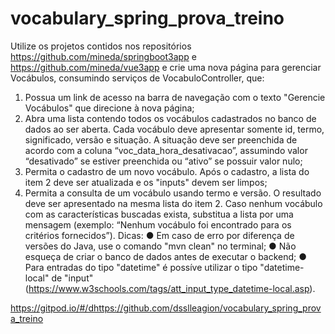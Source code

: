 # vocabulary_spring_prova_treino

Utilize os projetos contidos nos repositórios https://github.com/mineda/springboot3app e
https://github.com/mineda/vue3app e crie uma nova página para gerenciar Vocábulos, consumindo
serviços de VocabuloController, que:
1) Possua um link de acesso na barra de navegação com o texto "Gerencie Vocábulos" que
direcione à nova página;
2) Abra uma lista contendo todos os vocábulos cadastrados no banco de dados ao ser aberta. Cada
vocábulo deve apresentar somente id, termo, significado, versão e situação. A situação deve ser
preenchida de acordo com a coluna “voc_data_hora_desativacao”, assumindo valor “desativado”
se estiver preenchida ou “ativo” se possuir valor nulo;
3) Permita o cadastro de um novo vocábulo. Após o cadastro, a lista do item 2 deve ser atualizada e
os "inputs" devem ser limpos;
4) Permita a consulta de um vocábulo usando termo e versão. O resultado deve ser apresentado na
mesma lista do item 2. Caso nenhum vocábulo com as características buscadas exista, substitua a
lista por uma mensagem (exemplo: “Nenhum vocábulo foi encontrado para os critérios
fornecidos”).
Dicas:
● Em caso de erro por diferença de versões do Java, use o comando "mvn clean" no terminal;
● Não esqueça de criar o banco de dados antes de executar o backend;
● Para entradas do tipo "datetime" é possíve utilizar o tipo "datetime-local" de "input"
(https://www.w3schools.com/tags/att_input_type_datetime-local.asp).

https://gitpod.io/#/dhttps://github.com/dsslleagion/vocabulary_spring_prova_treino
